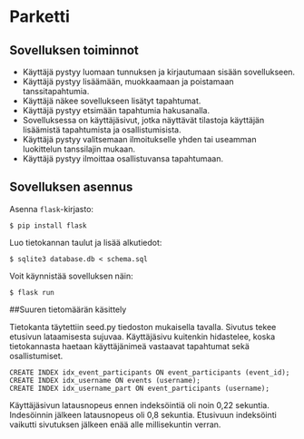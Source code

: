 # Parketti

## Sovelluksen toiminnot
- Käyttäjä pystyy luomaan tunnuksen ja kirjautumaan sisään sovellukseen.
- Käyttäjä pystyy lisäämään, muokkaamaan ja poistamaan tanssitapahtumia.
- Käyttäjä näkee sovellukseen lisätyt tapahtumat.
- Käyttäjä pystyy etsimään tapahtumia hakusanalla.
- Sovelluksessa on käyttäjäsivut, jotka näyttävät tilastoja käyttäjän lisäämistä tapahtumista ja osallistumisista.
- Käyttäjä pystyy valitsemaan ilmoitukselle yhden tai useamman luokittelun tanssilajin mukaan.
- Käyttäjä pystyy ilmoittaa osallistuvansa tapahtumaan.

## Sovelluksen asennus

Asenna `flask`-kirjasto:

```
$ pip install flask
```

Luo tietokannan taulut ja lisää alkutiedot:

```
$ sqlite3 database.db < schema.sql
```

Voit käynnistää sovelluksen näin:

```
$ flask run
```

##Suuren tietomäärän käsittely

Tietokanta täytettiin seed.py tiedoston mukaisella tavalla. Sivutus tekee etusivun lataamisesta sujuvaa. Käyttäjäsivu kuitenkin hidastelee, koska tietokannasta haetaan käyttäjänimeä vastaavat tapahtumat sekä osallistumiset.

```
CREATE INDEX idx_event_participants ON event_participants (event_id);
CREATE INDEX idx_username ON events (username);
CREATE INDEX idx_username_part ON event_participants (username);
```
Käyttäjäsivun latausnopeus ennen indeksöintiä oli noin 0,22 sekuntia. Indesöinnin jälkeen latausnopeus oli 0,8 sekuntia. Etusivuun indeksöinti vaikutti sivutuksen jälkeen enää alle millisekuntin verran.